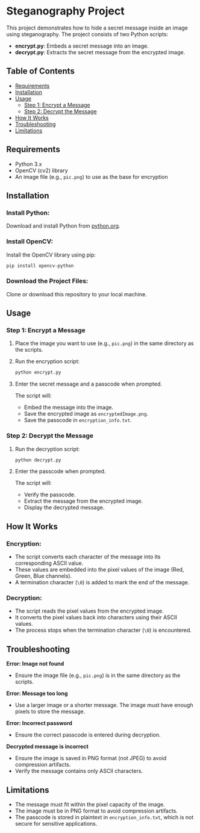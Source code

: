 # Steganography Project

This project demonstrates how to hide a secret message inside an image using steganography. The project consists of two Python scripts:

- **encrypt.py**: Embeds a secret message into an image.
- **decrypt.py**: Extracts the secret message from the encrypted image.

## Table of Contents
- [Requirements](#requirements)
- [Installation](#installation)
- [Usage](#usage)
  - [Step 1: Encrypt a Message](#step-1-encrypt-a-message)
  - [Step 2: Decrypt the Message](#step-2-decrypt-the-message)
- [How It Works](#how-it-works)
- [Troubleshooting](#troubleshooting)
- [Limitations](#limitations)

## Requirements
- Python 3.x
- OpenCV (cv2) library
- An image file (e.g., `pic.png`) to use as the base for encryption

## Installation
### Install Python:
Download and install Python from [python.org](https://www.python.org/).

### Install OpenCV:
Install the OpenCV library using pip:
```bash
pip install opencv-python
```

### Download the Project Files:
Clone or download this repository to your local machine.

## Usage
### Step 1: Encrypt a Message
1. Place the image you want to use (e.g., `pic.png`) in the same directory as the scripts.
2. Run the encryption script:
   ```bash
   python encrypt.py
   ```
3. Enter the secret message and a passcode when prompted.

   The script will:
   - Embed the message into the image.
   - Save the encrypted image as `encryptedImage.png`.
   - Save the passcode in `encryption_info.txt`.

### Step 2: Decrypt the Message
1. Run the decryption script:
   ```bash
   python decrypt.py
   ```
2. Enter the passcode when prompted.

   The script will:
   - Verify the passcode.
   - Extract the message from the encrypted image.
   - Display the decrypted message.

## How It Works
### Encryption:
- The script converts each character of the message into its corresponding ASCII value.
- These values are embedded into the pixel values of the image (Red, Green, Blue channels).
- A termination character (`\0`) is added to mark the end of the message.

### Decryption:
- The script reads the pixel values from the encrypted image.
- It converts the pixel values back into characters using their ASCII values.
- The process stops when the termination character (`\0`) is encountered.

## Troubleshooting
**Error: Image not found**
- Ensure the image file (e.g., `pic.png`) is in the same directory as the scripts.

**Error: Message too long**
- Use a larger image or a shorter message. The image must have enough pixels to store the message.

**Error: Incorrect password**
- Ensure the correct passcode is entered during decryption.

**Decrypted message is incorrect**
- Ensure the image is saved in PNG format (not JPEG) to avoid compression artifacts.
- Verify the message contains only ASCII characters.

## Limitations
- The message must fit within the pixel capacity of the image.
- The image must be in PNG format to avoid compression artifacts.
- The passcode is stored in plaintext in `encryption_info.txt`, which is not secure for sensitive applications.


